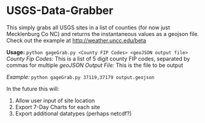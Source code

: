 # USGS-Data-Grabber
This simply grabs all USGS sites in a list of counties (for now just Mecklenburg Co NC) and returns the instantaneous values as a geojson file. Check out the example at http://weather.uncc.edu/beta

**Usage:** `python gageGrab.py <County FIP Codes> <geoJSON output file>`
 *County Fip Codes:* This is a list of 5 digit county FIP codes, separated by commas for multiple
 *geoJSON Output File:* This is the file to be output

*Example:* `python gageGrab.py 37119,37179 output.geojson`


In the future this will:

1. Allow user input of site location
2. Export 7-Day Charts for each site
3. Export additional datatypes (perhaps netcdf?)
